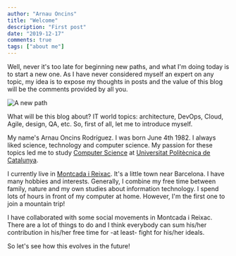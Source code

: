 ```yaml
---
author: "Arnau Oncins"
title: "Welcome"
description: "First post"
date: "2019-12-17"
comments: true
tags: ["about me"]
---
```


Well, never it's too late for beginning new paths, and what I'm doing today is to start a new one. As I have never considered myself an expert on any topic, my idea is to expose my thoughts in posts and the value of this blog will be the comments provided by all you.

![A new path](/img/path.png#center)

What will be this blog about? IT world topics: architecture, DevOps, Cloud, Agile, design, QA, etc. So, first of all, let me to introduce myself.

My name's Arnau Oncins Rodríguez. I was born June 4th 1982. I always liked science, technology and computer science. My passion for these topics led me to study [Computer Science](https://www.fib.upc.edu/en) at [Universitat Politècnica de Catalunya](https://www.upc.edu/en).

I currently live in [Montcada i Reixac](https://www.google.com/maps/place/Moncada+y+Reixach,+Barcelona/@41.5125513,2.1187361,12z/data=!3m1!4b1!4m5!3m4!1s0x12a4bc36ef2d4b05:0xc723ae6bc991f043!8m2!3d41.4904225!4d2.1941598). It's a little town near Barcelona. I have many hobbies and interests. Generally, I combine my free time between family, nature and my own studies about information technology. I spend lots of hours in front of my computer at home. However, I'm the first one to join a mountain trip!

I have collaborated with some social movements in Montcada i Reixac. There are a lot of things to do and I think everybody can sum his/her contribution in his/her free time for -at least- fight for his/her ideals.

So let's see how this evolves in the future!
